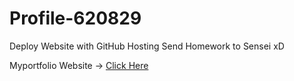 # Profile-620829
Deploy Website with GitHub Hosting Send Homework to Sensei xD

Myportfolio Website -> <a href="https://notties.github.io/Profile-620829/" target="_blank">Click Here</a> 
